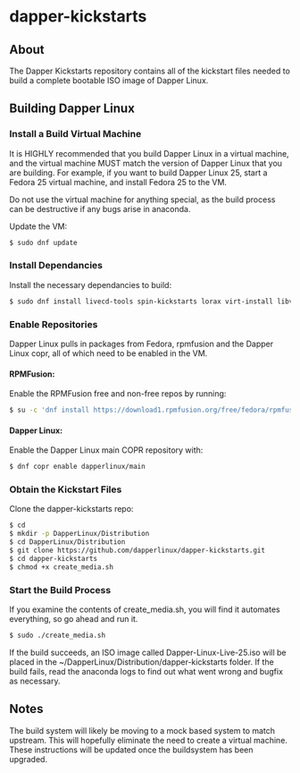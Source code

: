 # dapper-kickstarts

## About
The Dapper Kickstarts repository contains all of the kickstart files needed to build a complete bootable ISO image of Dapper Linux. 


## Building Dapper Linux

### Install a Build Virtual Machine
It is HIGHLY recommended that you build Dapper Linux in a virtual machine, and the virtual machine MUST match the version of Dapper Linux that you are building. For example, if you want to build Dapper Linux 25, start a Fedora 25 virtual machine, and install Fedora 25 to the VM. 

Do not use the virtual machine for anything special, as the build process can be destructive if any bugs arise in anaconda. 

Update the VM:
```bash
$ sudo dnf update
```

### Install Dependancies
Install the necessary dependancies to build:

```bash
$ sudo dnf install livecd-tools spin-kickstarts lorax virt-install libvirt-daemon-config-network pykickstart
```

### Enable Repositories
Dapper Linux pulls in packages from Fedora, rpmfusion and the Dapper Linux copr, all of which need to be enabled in the VM.

#### RPMFusion:
Enable the RPMFusion free and non-free repos by running:

```bash
$ su -c 'dnf install https://download1.rpmfusion.org/free/fedora/rpmfusion-free-release-$(rpm -E %fedora).noarch.rpm https://download1.rpmfusion.org/nonfree/fedora/rpmfusion-nonfree-release-$(rpm -E %fedora).noarch.rpm'
```
#### Dapper Linux:
Enable the Dapper Linux main COPR repository with:

```bash
$ dnf copr enable dapperlinux/main 
```

### Obtain the Kickstart Files
Clone the dapper-kickstarts repo:

```bash
$ cd
$ mkdir -p DapperLinux/Distribution
$ cd DapperLinux/Distribution
$ git clone https://github.com/dapperlinux/dapper-kickstarts.git
$ cd dapper-kickstarts
$ chmod +x create_media.sh
```

### Start the Build Process
If you examine the contents of create_media.sh, you will find it automates everything, so go ahead and run it.
```bash
$ sudo ./create_media.sh
```
If the build succeeds, an ISO image called Dapper-Linux-Live-25.iso will be placed in the ~/DapperLinux/Distribution/dapper-kickstarts folder. If the build fails, read the anaconda logs to find out what went wrong and bugfix as necessary.

## Notes
The build system will likely be moving to a mock based system to match upstream. This will hopefully eliminate the need to create a virtual machine. These instructions will be updated once the buildsystem has been upgraded.




